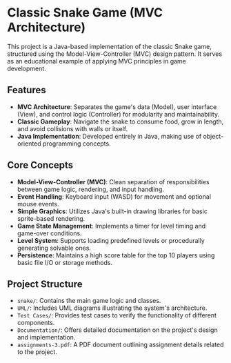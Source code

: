 # Classic Snake Game (MVC Architecture)

This project is a Java-based implementation of the classic Snake game, structured using the Model-View-Controller (MVC) design pattern. It serves as an educational example of applying MVC principles in game development.

## Features

- **MVC Architecture**: Separates the game's data (Model), user interface (View), and control logic (Controller) for modularity and maintainability.
- **Classic Gameplay**: Navigate the snake to consume food, grow in length, and avoid collisions with walls or itself.
- **Java Implementation**: Developed entirely in Java, making use of object-oriented programming concepts.

## Core Concepts

- **Model-View-Controller (MVC)**: Clean separation of responsibilities between game logic, rendering, and input handling.
- **Event Handling**: Keyboard input (WASD) for movement and optional mouse events.
- **Simple Graphics**: Utilizes Java's built-in drawing libraries for basic sprite-based rendering.
- **Game State Management**: Implements a timer for level timing and game-over conditions.
- **Level System**: Supports loading predefined levels or procedurally generating solvable ones.
- **Persistence**: Maintains a high score table for the top 10 players using basic file I/O or storage methods.

## Project Structure

- `snake/`: Contains the main game logic and classes.
- `UML/`: Includes UML diagrams illustrating the system's architecture.
- `Test Cases/`: Provides test cases to verify the functionality of different components.
- `Documentation/`: Offers detailed documentation on the project's design and implementation.
- `assignments-3.pdf`: A PDF document outlining assignment details related to the project.
